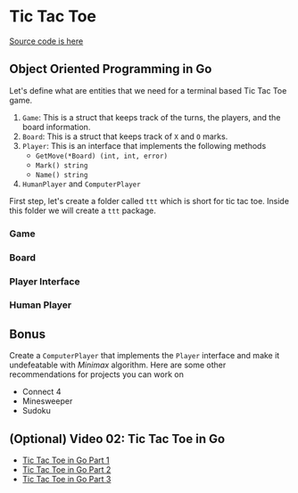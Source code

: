 # Tic Tac Toe
[Source code is here](https://github.com/calvinfeng/go-academy/tree/master/tictactoe)

## Object Oriented Programming in Go
Let's define what are entities that we need for a terminal based Tic Tac Toe game. 

1. `Game`: This is a struct that keeps track of the turns, the players, and the board information.
2. `Board`: This is a struct that keeps track of `X` and `O` marks. 
3. `Player`: This is an interface that implements the following methods
    * `GetMove(*Board) (int, int, error)`
    * `Mark() string`
    * `Name() string`
4. `HumanPlayer` and `ComputerPlayer`

First step, let's create a folder called `ttt` which is short for tic tac toe. Inside this folder we
will create a `ttt` package.

### Game

### Board

### Player Interface

### Human Player


## Bonus
Create a `ComputerPlayer` that implements the `Player` interface and make it undefeatable with 
*Minimax* algorithm. Here are some other recommendations for projects you can work on

* Connect 4
* Minesweeper
* Sudoku

## (Optional) Video 02: Tic Tac Toe in Go
* [Tic Tac Toe in Go Part 1](https://youtu.be/644HhokVkbI)
* [Tic Tac Toe in Go Part 2](https://youtu.be/eL6ruTgOQG0)
* [Tic Tac Toe in Go Part 3](https://youtu.be/rdSgqye50Qw)

